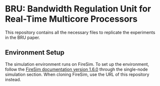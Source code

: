 # BRU: Bandwidth Regulation Unit for Real-Time Multicore Processors
This repository contains all the necessary files to replicate the experiments in the BRU paper.

## Environment Setup
The simulation environment runs on FireSim. To set up the environment, follow the [FireSim documentation version 1.6.0](http://docs.fires.im/en/1.6.0) through the single-node simulation section. When cloning FireSim, use the URL of this repository instead.


